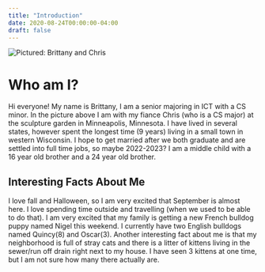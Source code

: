 ```yaml
---
title: "Introduction"
date: 2020-08-24T00:00:00-04:00
draft: false
---
```

![Pictured: Brittany and Chris](https://wizardly-blackwell-9d110c.netlify.app/bc1.jpg)

# Who am I?
Hi everyone! My name is Brittany, I am a senior majoring in ICT with a CS minor. In the picture above I am with my fiance Chris (who is a CS major) at the sculpture garden in Minneapolis, Minnesota. I have lived in several states, however spent the longest time (9 years) living in a small town in western Wisconsin. I hope to get married after we both graduate and are settled into full time jobs, so maybe 2022-2023? I am a middle child with a 16 year old brother and a 24 year old brother. 

## Interesting Facts About Me
I love fall and Halloween, so I am very excited that September is almost here. I love spending time outside and travelling (when we used to be able to do that). I am very excited that my family is getting a new French bulldog puppy named Nigel this weekend. I currently have two English bulldogs named Quincy(8) and Oscar(3). Another interesting fact about me is that my neighborhood is full of stray cats and there is a litter of kittens living in the sewer/run off drain right next to my house. I have seen 3 kittens at one time, but I am not sure how many there actually are.
